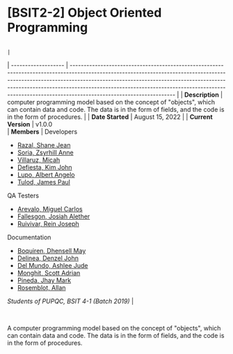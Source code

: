# [BSIT2-2] Object Oriented Programming
                                                                                                                                                          |
| ------------------- | ------------------------------------------------------------------------------------------------------------------------------------------------------------------------------------------------------------------------------------------------------------------------------------------------------------------------------------------------------------- |
| **Description**     |  computer programming model based on the concept of "objects", which can contain data and code. The data is in the form of 
                         fields, and the code is in the form of procedures.                                                                            |
| **Date Started**    | August 15, 2022                                                                                                                                                                                                                                                                                                                                               |
| **Current Version** | v1.0.0                                                                                                                                                                                                                                                                                    
| **Members**         | Developers<ul><li>[Razal, Shane Jean](https://github.com/chibbiichan)</li><li>[Soria, Zsyrhill Anne](https://github.com/Aexlin)</li><li>[Villaruz, Micah](https://github.com/micahvllz)</li><li>[Defiesta, Kim John](https://github.com/Moonkeyk666)</li><li>[Lupo, Albert Angelo](https://github.com/blaterwolf)</li><li>[Tulod, James Paul](https://github.com/polekstulod)</li></ul>QA Testers<ul><li>[Arevalo, Miguel Carlos](https://github.com/MicoAye13)</li><li>[Fallesgon, Josiah Alether](https://github.com/Josayah32)</li><li>[Ruivivar, Rein Joseph](https://github.com/bureng061901)</li></ul>Documentation<ul><li>[Boquiren, Dhensell May](https://github.com/dhensmayb)</li><li>[Delinea, Denzel John](https://github.com/DenzelOwl)</li><li>[Del Mundo, Ashlee Jude](https://github.com/AshleeJude)</li><li>[Monghit, Scott Adrian](https://github.com/vcmjack1)</li><li>[Pineda, Jhay Mark](https://github.com/pjhaymark)</li><li>[Rosemblot, Allan](https://github.com/Xxallan21xX)</li></ul> _Students of PUPQC, BSIT 4-1 (Batch 2019)_ |

<br />

A computer programming model based on the concept of "objects", which can contain data and code. The data is in the form of fields, and the code is in the form of procedures.
